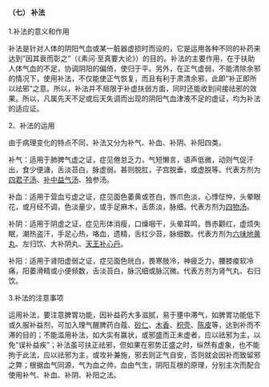 #### （七）  补法

1.补法的意义和作用

补法是针对人体的阴阳气血或某一脏器虚损时而设的，它是运用各种不同的补药来达到”因其衰而彰之”（《素问·至真要大论》）的目的。补法的主要作用，在于扶助人体气血的不足，协调阴阳的偏倚，使归于平。另外，在正气虚弱，不能清除余邪的情况下，使用补法，不仅能使正气恢复，而且有利于肃清余邪，此即”补正即所以祛邪”之意。所以，补法并不局限于补虚扶弱方面，同时还能收到间接祛邪的效果。所以，凡属先天不足或后天失调而出现的阴阳气血津液不足的虚证，均为补法的适应证。

2、补法的运用

由于病理变化的特点不同，补法又分为补气、补血、补阴、补阳四类。

补气：适用于肺脾气虚之证，症见倦怠乏力，气短懒言，语声低微，动则气促汗出，食少便溏，舌淡苔白，脉虚弱。甚则脱肛，子宫脱垂，或虚脱等。代表方剂为[四君子汤](https://www.gmzyjc.com/read/fjx/fjx07-0.1.0.0.0.md)、[补中益气汤](https://www.gmzyjc.com/read/fjx/fjx07-0.2.0.0.0.md)、独参汤。

补血：适用于营血亏虚之证，症见面色萎黄或苍白，唇爪色淡，心悸怔忡，头晕眼花，或月经不调，色淡量少，或手足麻木，舌质淡，脉细。代表方剂为[四物汤](https://www.gmzyjc.com/read/fjx/fjx07-0.3.0.0.0.md)。

补阴：适用于阴虚之证，症见形体消瘦，口燥咽干，头晕耳鸣，唇赤颧红，虚烦失眠，潮热盗汗，手足心热，咯血，遗精，舌红少苔，脉细数。代表方剂为[六味地黄丸](https://www.gmzyjc.com/read/fjx/fjx07-0.5.0.0.0.md)、左归饮、大补阴丸、[天王补心丹](https://www.gmzyjc.com/read/fjx/fjx07-0.11.0.0.0.md)。

补阳：适用于肾阳虚弱之证，症见面色㿠白，畏寒肢冷，神疲乏力，腰膝痠软冷痛，阳萎滑精或小便频数，舌淡苔白，脉沉细或脉沉微。代表方剂为肾气丸、右归饮。

3.补法的注意事项

运用补法，要注意脾胃功能，因补益药大多滋腻，易于壅中滞气，如脾胃功能低下或久服补益剂，可加入理气醒脾药白蔻、[砂仁](https://www.gmzyjc.com/read/bc/bc04-0.0.4.0.0.md)、[木香](https://www.gmzyjc.com/read/bc/bc11-0.0.5.0.0.md)、[枳壳](https://www.gmzyjc.com/read/bc/bc11-0.0.3.0.0.md)、[陈皮](https://www.gmzyjc.com/read/bc/bc11-0.0.1.0.0.md)等，达到补而不滞的目的；不能滥用补法，如大实有赢状，或邪盛而正未虚者，应以祛邪为主，以免”误补益疾”；补法虽可扶正祛邪，但如果在邪势正盛之时，纵然有虚象，也不能拘于此法，应以祛邪为主，或攻补兼施，邪去则正气自安，否则就会因补而致留邪之弊；根据血气同源，气为血之帅，血由气生，阴阳互根的原理，分别主次而配合使用补气、补血、补阴、补阳之法。
